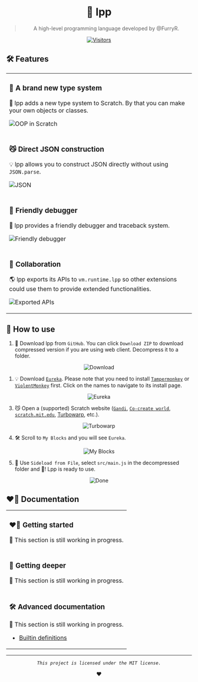 <div align="center">

# 🐺 lpp

> A high-level programming language developed by @FurryR.

[![Visitors](https://hits.dwyl.com/FurryR/lpp-scratch.svg?style=flat-square)](http://github.com/FurryR/lpp-scratch)

</div>

## 🛠️ Features

<table>
<tr><td>

### 📃 A brand new type system

🌟 lpp adds a new type system to Scratch. By that you can make your own objects or classes.

![OOP in Scratch](doc/image/readme/oop.png)

</td></tr>
<tr><td>

### 😼 Direct JSON construction

💡 lpp allows you to construct JSON directly without using `JSON.parse`.

![JSON](doc/image/readme/json.png)

</td></tr>
<tr><td>

### 👾 Friendly debugger

🤖 lpp provides a friendly debugger and traceback system.

![Friendly debugger](doc/image/readme/debugger.png)

</td></tr>
<tr><td>

### 💞 Collaboration

🌎 lpp exports its APIs to `vm.runtime.lpp` so other extensions could use them to provide extended functionalities.

![Exported APIs](doc/image/readme/export.png)

</td></tr>
</table>

## 🤔 How to use

1. 🔽 Download lpp from `GitHub`. You can click `Download ZIP` to download compressed version if you are using web client. Decompress it to a folder.

<div align="center">

![Download](doc/image/readme/download.png)

</div>

1. 💡 Download [`Eureka`](https://eureka.codingclip.cc/). Please note that you need to install [`Tampermonkey`](https://www.tampermonkey.net/) or [`ViolentMonkey`](https://violentmonkey.github.io/get-it/) first. Click on the names to navigate to its install page.

<div align="center">

![Eureka](doc/image/readme/eureka.png)

</div>

3. 😼 Open a (supported) Scratch website ([`Gandi`](https://cocrea.world/gandi), [`Co-create world`](https://ccw.site/gandi), [`scratch.mit.edu`](https://scratch.mit.edu/projects/editor/), [Turbowarp](https://turbowarp.org/editor), etc.).

<div align="center">

![Turbowarp](doc/image/readme/turbowarp.png)

</div>

4. 🛠️ Scroll to `My Blocks` and you will see `Eureka`.

<div align="center">

![My Blocks](doc/image/readme/myblocks.png)

</div>

5. 🐺 Use `Sideload from File`, select `src/main.js` in the decompressed folder and 🎉! Lpp is ready to use.

<div align="center">

![Done](doc/image/readme/done.png)

</div>

## ❤️‍🔥 Documentation

<table>
<tr><td>

### ❤️‍🔥 Getting started

🚧 This section is still working in progress.

</td></tr>
<tr><td>

### 🤖 Getting deeper

🚧 This section is still working in progress.

</td></tr>
<tr><td>

### 🛠️ Advanced documentation

🚧 This section is still working in progress.

- [Builtin definitions](doc/definition/builtin.md)

</td></tr>
</table>

---

<div align="center">

_`This project is licensed under the MIT license.`_

❤️

</div>

